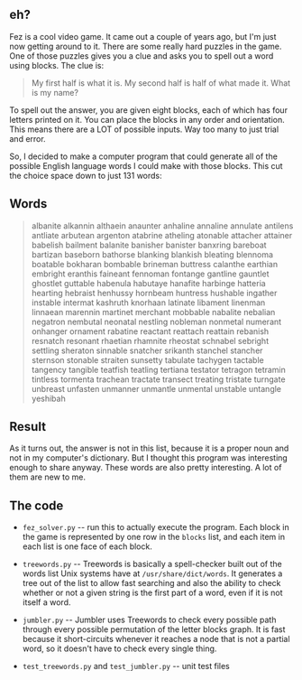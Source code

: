 ## eh?

Fez is a cool video game. It came out a couple of years ago, but I'm just now getting around to it. There are some really hard puzzles in the game. One of those puzzles gives you a clue and asks you to spell out a word using blocks. The clue is:

> My first half is what it is.
> My second half is half of what made it.
> What is my name?

To spell out the answer, you are given eight blocks, each of which has four letters printed on it. You can place the blocks in any order and orientation. This means there are a LOT of possible inputs. Way too many to just trial and error.

So, I decided to make a computer program that could generate all of the possible English language words I could make with those blocks. This cut the choice space down to just 131 words:


## Words

> albanite
> alkannin
> althaein
> anaunter
> anhaline
> annaline
> annulate
> antilens
> antliate
> arbutean
> argenton
> atabrine
> atheling
> atonable
> attacher
> attainer
> babelish
> bailment
> balanite
> banisher
> banister
> banxring
> bareboat
> bartizan
> baseborn
> bathorse
> blanking
> blankish
> bleating
> blennoma
> boatable
> bokharan
> bombable
> brineman
> buttress
> calanthe
> earthian
> embright
> eranthis
> faineant
> fennoman
> fontange
> gantline
> gauntlet
> ghostlet
> guttable
> habenula
> habutaye
> hanafite
> harbinge
> hatteria
> hearting
> hebraist
> henhussy
> hornbeam
> huntress
> hushable
> ingather
> instable
> intermat
> kashruth
> knorhaan
> latinate
> libament
> linenman
> linnaean
> marennin
> martinet
> merchant
> mobbable
> nabalite
> nebalian
> negatron
> nembutal
> neonatal
> nestling
> nobleman
> nonmetal
> numerant
> onhanger
> ornament
> rabatine
> reactant
> reattach
> reattain
> rebanish
> resnatch
> resonant
> rhaetian
> rhamnite
> rheostat
> schnabel
> sebright
> settling
> sheraton
> sinnable
> snatcher
> srikanth
> stanchel
> stancher
> sternson
> stonable
> straiten
> sunsetty
> tabulate
> tachygen
> tactable
> tangency
> tangible
> teatfish
> teatling
> tertiana
> testator
> tetragon
> tetramin
> tintless
> tormenta
> trachean
> tractate
> transect
> treating
> tristate
> turngate
> unbreast
> unfasten
> unmanner
> unmantle
> unmental
> unstable
> untangle
> yeshibah


## Result

As it turns out, the answer is not in this list, because it is a proper noun and not in my computer's dictionary. But I thought this program was interesting enough to share anyway. These words are also pretty interesting. A lot of them are new to me.


## The code

* `fez_solver.py` -- run this to actually execute the program. Each block in the game is represented by one row in the `blocks` list, and each item in each list is one face of each block.

* `treewords.py` -- Treewords is basically a spell-checker built out of the words list Unix systems have at `/usr/share/dict/words`. It generates a tree out of the list to allow fast searching and also the ability to check whether or not a given string is the first part of a word, even if it is not itself a word.

* `jumbler.py` -- Jumbler uses Treewords to check every possible path through every possible permutation of the letter blocks graph. It is fast because it short-circuits whenever it reaches a node that is not a partial word, so it doesn't have to check every single thing.

* `test_treewords.py` and `test_jumbler.py` -- unit test files

